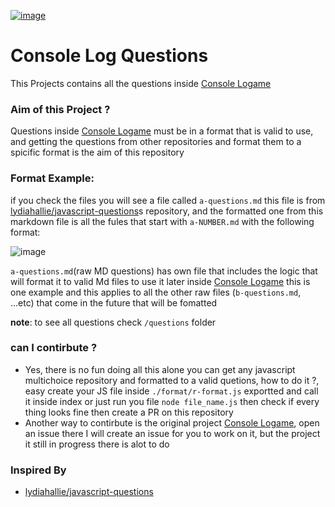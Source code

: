 [![image](https://user-images.githubusercontent.com/55833403/234310259-589831f2-9721-482d-8773-02f24f65076f.png)
](https://console-dot-logame.vercel.app/)

# Console Log Questions
This Projects contains all the questions inside [Console Logame](https://github.com/AhmadSaman/console-dot-logame)

### Aim of this Project ?
Questions inside [Console Logame](https://github.com/AhmadSaman/console-dot-logame) must be in a format that is valid to use, and getting the questions from other repositories and format them to a spicific format is the aim of this repository

### Format Example:
if you check the files you will see a file called `a-questions.md` this file is from [lydiahallie/javascript-questions](https://github.com/lydiahallie/javascript-questions)s repository, and the formatted one from this markdown file is all the fules that start with `a-NUMBER.md` with the following format:

![image](https://user-images.githubusercontent.com/55833403/234319060-bb70d957-6efc-4ef4-85f0-c9ce06b66b9c.png)

`a-questions.md`(raw MD questions) has own file that includes the logic that will format it to valid Md files to use it later inside [Console Logame](https://github.com/AhmadSaman/console-dot-logame)
this is one example and this applies to all the other raw files (`b-questions.md`, ...etc) that come in the future that will be fomatted 

**note**: to see all questions check `/questions` folder

### can I contirbute ?
- Yes, there is no fun doing all this alone you can get any javascript multichoice repository and formatted to a valid quetions, how to do it ?, easy create your JS file inside `./format/r-format.js` exportted and call it inside index or just run you file `node file_name.js` then check if every thing looks fine then create a PR on this repository 
- Another way to contirbute is the original project [Console Logame](https://github.com/AhmadSaman/console-dot-logame), open an issue there I will create an issue for you to work on it, but the project it still in progress there is alot to do 


### Inspired By 
- [lydiahallie/javascript-questions](https://github.com/lydiahallie/javascript-questions)



